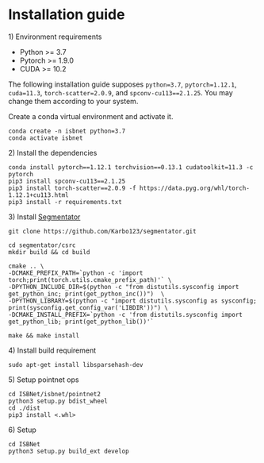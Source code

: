 # Installation guide

1\) Environment requirements

* Python >= 3.7
* Pytorch >= 1.9.0
* CUDA >= 10.2

The following installation guide supposes ``python=3.7``, ``pytorch=1.12.1``, ``cuda=11.3``, ``torch-scatter=2.0.9``, and ``spconv-cu113==2.1.25``. You may change them according to your system.

Create a conda virtual environment and activate it.
```
conda create -n isbnet python=3.7
conda activate isbnet
```

2\) Install the dependencies
```
conda install pytorch==1.12.1 torchvision==0.13.1 cudatoolkit=11.3 -c pytorch
pip3 install spconv-cu113==2.1.25
pip3 install torch-scatter==2.0.9 -f https://data.pyg.org/whl/torch-1.12.1+cu113.html
pip3 install -r requirements.txt
```

3\) Install [Segmentator](https://github.com/Karbo123/segmentator)

```
git clone https://github.com/Karbo123/segmentator.git

cd segmentator/csrc
mkdir build && cd build

cmake .. \
-DCMAKE_PREFIX_PATH=`python -c 'import torch;print(torch.utils.cmake_prefix_path)'` \
-DPYTHON_INCLUDE_DIR=$(python -c "from distutils.sysconfig import get_python_inc; print(get_python_inc())")  \
-DPYTHON_LIBRARY=$(python -c "import distutils.sysconfig as sysconfig; print(sysconfig.get_config_var('LIBDIR'))") \
-DCMAKE_INSTALL_PREFIX=`python -c 'from distutils.sysconfig import get_python_lib; print(get_python_lib())'` 

make && make install
```

4\) Install build requirement

```
sudo apt-get install libsparsehash-dev
```

5\) Setup pointnet ops
```
cd ISBNet/isbnet/pointnet2
python3 setup.py bdist_wheel
cd ./dist
pip3 install <.whl>
```

6\) Setup

```
cd ISBNet
python3 setup.py build_ext develop
```